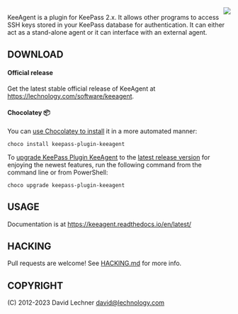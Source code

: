 <img align="right" src="doc/images/logo.png">

KeeAgent is a plugin for KeePass 2.x. It allows other programs to access SSH
keys stored in your KeePass database for authentication. It can either act as a
stand-alone agent or it can interface with an external agent.


DOWNLOAD
--------

#### Official release

Get the latest stable official release of KeeAgent at <https://lechnology.com/software/keeagent>.

#### Chocolatey 📦

You can [use Chocolatey to install](https://community.chocolatey.org/packages/keepass-plugin-keeagent#install) it in a more automated manner:

```
choco install keepass-plugin-keeagent
```

To [upgrade KeePass Plugin KeeAgent](https://community.chocolatey.org/packages/keepass-plugin-keeagent#upgrade) to the [latest release version](https://community.chocolatey.org/packages/keepass-plugin-keeagent#versionhistory) for enjoying the newest features, run the following command from the command line or from PowerShell:

```
choco upgrade keepass-plugin-keeagent
```


USAGE
-----

Documentation is at https://keeagent.readthedocs.io/en/latest/


HACKING
-------

Pull requests are welcome! See [HACKING.md](./HACKING.md) for more info.


COPYRIGHT
---------

(C) 2012-2023 David Lechner <david@lechnology.com>
